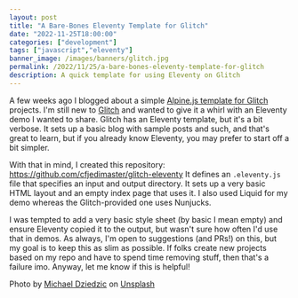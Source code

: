 ```yaml
---
layout: post
title: "A Bare-Bones Eleventy Template for Glitch"
date: "2022-11-25T18:00:00"
categories: ["development"]
tags: ["javascript","eleventy"]
banner_image: /images/banners/glitch.jpg
permalink: /2022/11/25/a-bare-bones-eleventy-template-for-glitch
description: A quick template for using Eleventy on Glitch
---
```


A few weeks ago I blogged about a simple [Alpine.js template for Glitch](https://www.raymondcamden.com/2022/10/28/an-alpinejs-template-for-glitch) projects. I'm still new to [Glitch](https://glitch.com) and wanted to give it a whirl with an Eleventy demo I wanted to share. Glitch has an Eleventy template, but it's a bit verbose. It sets up a basic blog with sample posts and such, and that's great to learn, but if you already know Eleventy, you may prefer to start off a bit simpler. 

With that in mind, I created this repository: <https://github.com/cfjedimaster/glitch-eleventy> It defines an `.eleventy.js` file that specifies an input and output directory. It sets up a very basic HTML layout and an empty index page that uses it. I also used Liquid for my demo whereas the Glitch-provided one uses Nunjucks. 

I was tempted to add a very basic style sheet (by basic I mean empty) and ensure Eleventy copied it to the output, but wasn't sure how often I'd use that in demos. As always, I'm open to suggestions (and PRs!) on this, but my goal is to keep this as slim as possible. If folks create new projects based on my repo and have to spend time removing stuff, then that's a failure imo. Anyway, let me know if this is helpful!

Photo by <a href="https://unsplash.com/@lazycreekimages?utm_source=unsplash&utm_medium=referral&utm_content=creditCopyText">Michael Dziedzic</a> on <a href="https://unsplash.com/s/photos/glitch?utm_source=unsplash&utm_medium=referral&utm_content=creditCopyText">Unsplash</a>
  

